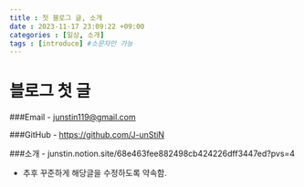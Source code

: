 ```yaml
---
title : 첫 블로그 글, 소개
date : 2023-11-17 23:09:22 +09:00
categories : [일상, 소개]
tags : [introduce] #소문자만 가능
---
```




# 블로그 첫 글


###Email - junstin119@gmail.com

###GitHub - https://github.com/J-unStiN

###소개 - junstin.notion.site/68e463fee882498cb424226dff3447ed?pvs=4



- 추후 꾸준하게 해당글을 수정하도록 약속함.